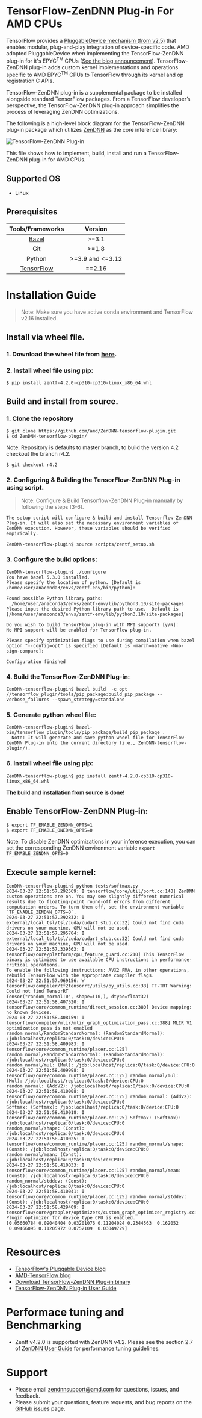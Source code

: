 # TensorFlow-ZenDNN Plug-in For AMD CPUs
TensorFlow provides a [PluggableDevice mechanism (from v2.5)](https://blog.tensorflow.org/2021/06/pluggabledevice-device-plugins-for-TensorFlow.html) that enables modular, plug-and-play integration of device-specific code. AMD adopted PluggableDevice when implementing the TensorFlow-ZenDNN plug-in for it's EPYC<sup>TM</sup> CPUs ([See the blog announcement](https://blog.tensorflow.org/2023/03/enabling-optimal-inference-performance-on-amd-epyc-processors-with-the-zendnn-library.html)). TensorFlow-ZenDNN plug-in adds custom kernel implementations and operations specific to AMD EPYC<sup>TM</sup> CPUs to TensorFlow through its kernel and op registration C APIs.

TensorFlow-ZenDNN plug-in is a supplemental package to be installed alongside standard TensorFlow packages. From a TensorFlow developer’s perspective, the TensorFlow-ZenDNN plug-in approach simplifies the process of leveraging ZenDNN optimizations.

The following is a high-level block diagram for the TensorFlow-ZenDNN plug-in package which utilizes [ZenDNN](https://github.com/amd/ZenDNN) as the core inference library:

![TensorFlow-ZenDNN Plug-in](./images/zentf_overview.png)

This file shows how to implement, build, install and run a TensorFlow-ZenDNN plug-in for AMD CPUs.

## Supported OS
* Linux

## Prerequisites

| Tools/Frameworks | Version |
| :--------------: | :-----: |
| [Bazel](https://docs.bazel.build/versions/master/install-ubuntu.html) | >=3.1 |
| Git | >=1.8 |
| Python | >=3.9 and <=3.12 |
| [TensorFlow](https://www.tensorflow.org/) | ==2.16 |

# Installation Guide

>Note: Make sure you have active conda environment and TensorFlow v2.16 installed.

## Install via wheel file.
### 1. Download the wheel file from [here](http://ml-ci.amd.com:21096/view/ZenDNN/job/zendnn/job/tensorflow-zendnn-plugin-build-whl-release/).

### 2. Install wheel file using pip:
```
$ pip install zentf-4.2.0-cp310-cp310-linux_x86_64.whl
```

## Build and install from source.
### 1. Clone the repository
```
$ git clone https://github.com/amd/ZenDNN-tensorflow-plugin.git
$ cd ZenDNN-tensorflow-plugin/
```
Note: Repository is defaults to master branch, to build the version 4.2 checkout the branch r4.2.
```
$ git checkout r4.2
```

### 2. Configuring &  Building the TensorFlow-ZenDNN Plug-in using script.
>Note: Configure & Build Tensorflow-ZenDNN Plug-in manually by following the steps [3-6].

```
The setup script will configure & build and install Tensorflow-ZenDNN Plug-in. It will also set the necessary environment variables of ZenDNN execution. However, these variables should be verified empirically.

ZenDNN-tensorflow-plugin$ source scripts/zentf_setup.sh
```
### 3. Configure the build options:
```
ZenDNN-tensorflow-plugin$ ./configure
You have bazel 5.3.0 installed.
Please specify the location of python. [Default is /home/user/anaconda3/envs/zentf-env/bin/python]:

Found possible Python library paths:
  /home/user/anaconda3/envs/zentf-env/lib/python3.10/site-packages
Please input the desired Python library path to use.  Default is [/home/user/anaconda3/envs/zentf-env/lib/python3.10/site-packages]

Do you wish to build TensorFlow plug-in with MPI support? [y/N]:
No MPI support will be enabled for TensorFlow plug-in.

Please specify optimization flags to use during compilation when bazel option "--config=opt" is specified [Default is -march=native -Wno-sign-compare]:

Configuration finished
```

### 4. Build the TensorFlow-ZenDNN Plug-in:
```
ZenDNN-tensorflow-plugin$ bazel build  -c opt //tensorflow_plugin/tools/pip_package:build_pip_package --verbose_failures --spawn_strategy=standalone
```

### 5. Generate python wheel file:
```
ZenDNN-tensorflow-plugin$ bazel-bin/tensorflow_plugin/tools/pip_package/build_pip_package .
  Note: It will generate and save python wheel file for TensorFlow-ZenDNN Plug-in into the current directory (i.e., ZenDNN-tensorflow-plugin/).
```

### 6. Install wheel file using pip:
```
ZenDNN-tensorflow-plugin$ pip install zentf-4.2.0-cp310-cp310-linux_x86_64.whl
```

**The build and installation from source is done!**

## Enable TensorFlow-ZenDNN Plug-in:
```
$ export TF_ENABLE_ZENDNN_OPTS=1
$ export TF_ENABLE_ONEDNN_OPTS=0
```
Note: To disable ZenDNN optimizations in your inference execution, you can set the corresponding ZenDNN environment variable `export TF_ENABLE_ZENDNN_OPTS=0`

## Execute sample kernel:
```
ZenDNN-tensorflow-plugin$ python tests/softmax.py
2024-03-27 22:51:57.292569: I tensorflow/core/util/port.cc:140] ZenDNN custom operations are on. You may see slightly different numerical results due to floating-point round-off errors from different computation orders. To turn them off, set the environment variable `TF_ENABLE_ZENDNN_OPTS=0`.
2024-03-27 22:51:57.292832: I external/local_tsl/tsl/cuda/cudart_stub.cc:32] Could not find cuda drivers on your machine, GPU will not be used.
2024-03-27 22:51:57.295704: I external/local_tsl/tsl/cuda/cudart_stub.cc:32] Could not find cuda drivers on your machine, GPU will not be used.
2024-03-27 22:51:57.339363: I tensorflow/core/platform/cpu_feature_guard.cc:210] This TensorFlow binary is optimized to use available CPU instructions in performance-critical operations.
To enable the following instructions: AVX2 FMA, in other operations, rebuild TensorFlow with the appropriate compiler flags.
2024-03-27 22:51:57.969156: W tensorflow/compiler/tf2tensorrt/utils/py_utils.cc:38] TF-TRT Warning: Could not find TensorRT
Tensor("random_normal:0", shape=(10,), dtype=float32)
2024-03-27 22:51:58.407520: I tensorflow/core/common_runtime/direct_session.cc:380] Device mapping: no known devices.
2024-03-27 22:51:58.408159: I tensorflow/compiler/mlir/mlir_graph_optimization_pass.cc:388] MLIR V1 optimization pass is not enabled
random_normal/RandomStandardNormal: (RandomStandardNormal): /job:localhost/replica:0/task:0/device:CPU:0
2024-03-27 22:51:58.409983: I tensorflow/core/common_runtime/placer.cc:125] random_normal/RandomStandardNormal: (RandomStandardNormal): /job:localhost/replica:0/task:0/device:CPU:0
random_normal/mul: (Mul): /job:localhost/replica:0/task:0/device:CPU:0
2024-03-27 22:51:58.409998: I tensorflow/core/common_runtime/placer.cc:125] random_normal/mul: (Mul): /job:localhost/replica:0/task:0/device:CPU:0
random_normal: (AddV2): /job:localhost/replica:0/task:0/device:CPU:0
2024-03-27 22:51:58.410008: I tensorflow/core/common_runtime/placer.cc:125] random_normal: (AddV2): /job:localhost/replica:0/task:0/device:CPU:0
Softmax: (Softmax): /job:localhost/replica:0/task:0/device:CPU:0
2024-03-27 22:51:58.410018: I tensorflow/core/common_runtime/placer.cc:125] Softmax: (Softmax): /job:localhost/replica:0/task:0/device:CPU:0
random_normal/shape: (Const): /job:localhost/replica:0/task:0/device:CPU:0
2024-03-27 22:51:58.410025: I tensorflow/core/common_runtime/placer.cc:125] random_normal/shape: (Const): /job:localhost/replica:0/task:0/device:CPU:0
random_normal/mean: (Const): /job:localhost/replica:0/task:0/device:CPU:0
2024-03-27 22:51:58.410033: I tensorflow/core/common_runtime/placer.cc:125] random_normal/mean: (Const): /job:localhost/replica:0/task:0/device:CPU:0
random_normal/stddev: (Const): /job:localhost/replica:0/task:0/device:CPU:0
2024-03-27 22:51:58.410041: I tensorflow/core/common_runtime/placer.cc:125] random_normal/stddev: (Const): /job:localhost/replica:0/task:0/device:CPU:0
2024-03-27 22:51:58.429409: I tensorflow/core/grappler/optimizers/custom_graph_optimizer_registry.cc:117] Plugin optimizer for device_type CPU is enabled.
[0.05660784 0.09040404 0.03201076 0.11204024 0.2344563  0.162052
 0.09466095 0.11205972 0.0752109  0.03049729]
```

# Resources
* [TensorFlow's Pluggable Device blog](https://blog.tensorflow.org/2021/06/pluggabledevice-device-plugins-for-TensorFlow.html)
* [AMD-TensorFlow blog](https://blog.tensorflow.org/2023/03/enabling-optimal-inference-performance-on-amd-epyc-processors-with-the-zendnn-library.html)
* [Download TensorFlow-ZenDNN Plug-in binary](http://ml-ci.amd.com:21096/view/ZenDNN/job/zendnn/job/tensorflow-zendnn-plugin-build-whl-release/)
* [TensorFlow-ZenDNN Plug-in User Guide](doc/TensorFlow-ZenDNN-Plugin-user-guide-v0.2.pdf)

# Performace tuning and Benchmarking
* Zentf v4.2.0 is supported with ZenDNN v4.2. Please see the section 2.7 of [ZenDNN User Guide](https://www.amd.com/content/dam/amd/en/documents/developer/zendnn-user-guide-4-1.pdf) for performance tuning guidelines.

# Support
* Please email zendnnsupport@amd.com for questions, issues, and feedback.
* Please submit your questions, feature requests, and bug reports on the [GitHub issues](https://github.com/amd/ZenDNN-tensorflow-plugin/issues) page.

